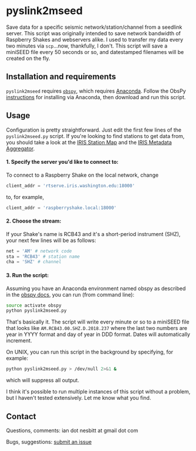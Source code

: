 # pyslink2mseed
Save data for a specific seismic network/station/channel from a seedlink server. This script was originally intended to save network bandwidth of Raspberry Shakes and webservers alike. I used to transfer my data every two minutes via `scp`...now, thankfully, I don't. This script will save a miniSEED file every 50 seconds or so, and datestamped filenames will be created on the fly.

## Installation and requirements

`pyslink2mseed` requires [`obspy`](https://www.obspy.org/), which requires [Anaconda](https://www.anaconda.com/download). Follow the ObsPy [instructions](https://github.com/obspy/obspy/wiki#installation) for installing via Anaconda, then download and run this script.

## Usage
Configuration is pretty straightforward. Just edit the first few lines of the `pyslink2mseed.py` script. If you're looking to find stations to get data from, you should take a look at the [IRIS Station Map](http://geoserver.iris.edu/stations) and the [IRIS Metadata Aggregator](http://ds.iris.edu/mda).

#### 1. Specify the server you'd like to connect to:
To connect to a Raspberry Shake on the local network, change
```python
client_addr = 'rtserve.iris.washington.edu:18000'
```
to, for example,
```python
client_addr = 'raspberryshake.local:18000'
```

#### 2. Choose the stream:
If your Shake's name is RCB43 and it's a short-period instrument (SHZ), your next few lines will be as follows:
```python
net = 'AM' # network code
sta = 'RCB43' # station name
cha = 'SHZ' # channel
```

#### 3. Run the script:
Assuming you have an Anaconda environment named obspy as described in the [obspy docs](https://github.com/obspy/obspy/wiki/Installation-via-Anaconda), you can run (from command line):
```bash
source activate obspy
python pyslink2mseed.py
```

That's basically it. The script will write every minute or so to a miniSEED file that looks like `AM.RCB43.00.SHZ.D.2018.237` where the last two numbers are year in YYYY format and day of year in DDD format. Dates will automatically increment.

On UNIX, you can run this script in the background by specifying, for example:
```bash
python pyslink2mseed.py > /dev/null 2>&1 &
```
which will suppress all output.

I think it's possible to run multiple instances of this script without a problem, but I haven't tested extensively. Let me know what you find.

## Contact

Questions, comments: ian dot nesbitt at gmail dot com

Bugs, suggestions: [submit an issue](https://github.com/iannesbitt/pyslink2mseed/issues)

